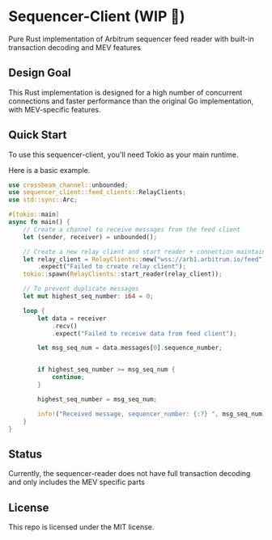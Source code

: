 # Sequencer-Client  (WIP 🚧)
Pure Rust implementation of Arbitrum sequencer feed reader with built-in transaction decoding and MEV features

## Design Goal
This Rust implementation is designed for a high number of concurrent connections and faster performance than the original Go implementation, with MEV-specific features.

## Quick Start
To use this sequencer-client, you'll need Tokio as your main runtime.

Here is a basic example.
```Rust
use crossbeam_channel::unbounded;
use sequencer_client::feed_clients::RelayClients;
use std::sync::Arc;

#[tokio::main]
async fn main() {
    // Create a channel to receive messages from the feed client
    let (sender, receiver) = unbounded();

    // Create a new relay client and start reader + connection maintainer
    let relay_client = RelayClients::new("wss://arb1.arbitrum.io/feed", 42161, 2, 1, sender)
        .expect("Failed to create relay client");
    tokio::spawn(RelayClients::start_reader(relay_client));

    // To prevent duplicate messages
    let mut highest_seq_number: i64 = 0;

    loop {
        let data = receiver
            .recv()
            .expect("Failed to receive data from feed client");

        let msg_seq_num = data.messages[0].sequence_number;


        if highest_seq_number >= msg_seq_num {
            continue;
        }

        highest_seq_number = msg_seq_num;

        info!("Received message, sequencer_number: {:?} ", msg_seq_num);
    }
}

```

## Status
Currently, the sequencer-reader does not have full transaction decoding and only includes the MEV specific parts

## License
This repo is licensed under the MIT license.
